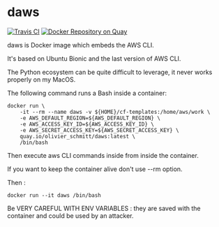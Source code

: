 # daws

[![Travis CI](https://travis-ci.org/olivier-schmitt/daws.svg?branch=master)](https://travis-ci.org/olivier-schmitt/daws)
[![Docker Repository on Quay](https://quay.io/repository/olivier_schmitt/daws/status "Docker Repository on Quay")](https://quay.io/repository/olivier_schmitt/daws)


daws is Docker image which embeds the AWS CLI.

It's based on Ubuntu Bionic and the last version of AWS CLI.

The Python ecosystem can be quite difficult to leverage, it never works properly on my MacOS.

The following command runs a Bash inside a container:

```shell
docker run \
    -it --rm --name daws -v ${HOME}/cf-templates:/home/aws/work \
    -e AWS_DEFAULT_REGION=${AWS_DEFAULT_REGION} \
    -e AWS_ACCESS_KEY_ID=${AWS_ACCESS_KEY_ID} \
    -e AWS_SECRET_ACCESS_KEY=${AWS_SECRET_ACCESS_KEY} \
    quay.io/olivier_schmitt/daws:latest \
    /bin/bash
``` 

Then execute aws CLI commands inside from inside the container.
 
If you want to keep the container alive don't use --rm option.

Then :

```shell
docker run --it daws /bin/bash 
``` 

Be VERY CAREFUL WITH ENV VARIABLES : they are saved with the container and could be used by an attacker.